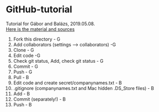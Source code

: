 # GitHub-tutorial
Tutorial for Gábor and Balázs, 2019.05.08. 
<br>[Here is the material and sources](https://docs.google.com/document/d/15whxRWPm9qBzj3R1wD60HSV6Zbt26zcWzpM3gc8uNnM/edit?usp=sharing)

1. Fork this directory - G
2. Add collaborators (settings --> collaborators) -G 
3. Clone - G
4. Edit code -G
5. Check git status, Add, check git status - G
6. Commit - G
7. Push - G
8. Pull - B
9. Edit code and create secret/companynames.txt - B
10. .gitignore (companynames.txt and Mac hidden .DS_Store files) - B
11. Add - B
12. Commit (separately!) - B
13. Push - B
